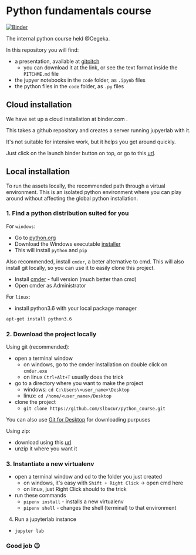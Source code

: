 # Python fundamentals course

[![Binder](http://mybinder.org/badge.svg)](https://hub.mybinder.org/user/slbucur-python_course-di9qv0ro/lab#)

The internal python course held @Cegeka.

In this repository you will find:
* a presentation, available at [gitpitch](https://gitpitch.com/slbucur/python_course/master?n=true#/)
  * you can download it at the link, or see the text format inside the `PITCHME.md` file
* the jupyer notebooks in the `code` folder, as `.ipynb` files
* the python files in the `code` folder, as `.py` files

## Cloud installation

We have set up a cloud installation at binder.com .

This takes a github repository and creates a server running jupyerlab with it.

It's not suitable for intensive work, but it helps you get around quickly.

Just click on the launch binder button on top, or go to this 
[url](https://hub.mybinder.org/user/slbucur-python_course-di9qv0ro/lab#).

## Local installation
To run the assets locally, the recommended path through a virtual environment.
This is an isolated python environment where you can play around without affecting
the global python installation.

### 1. Find a python distribution suited for you

For `windows`:

* Go to [python.org](https://www.python.org/downloads/release/python-365/)
* Download the Windows executable [installer](https://www.python.org/ftp/python/3.6.5/python-3.6.5-amd64.exe)
* This will install `python` and `pip`

Also recommended, install `cmder`, a beter alternative to cmd.
This will also install git locally, so you can use it to easily clone this project.
* Install [cmder](http://cmder.net/) - full version (much better than cmd)
* Open cmder as Administrator

For `linux`:
* install python3.6 with your local package manager
```bash
apt-get install python3.6
```

### 2. Download the project locally

Using git (recommended):
* open a terminal window
  * on windows, go to the cmder installation on double click on `cmder.exe`
  * on linux `Ctrl+Alt+T` usually does the trick
* go to a directory where you want to make the project
  * windows: `cd C:\Users\<user_name>\Desktop`
  * linux: `cd /home/<user_name>/Desktop`
* clone the project
  * `git clone https://github.com/slbucur/python_course.git`

You can also use [Git for Desktop](https://desktop.github.com/)
 for downloading purpuses

Using zip:

* download using this [url](https://github.com/slbucur/python_course/archive/master.zip)
* unzip it where you want it

### 3. Instantiate a new virtualenv

* open a terminal window and cd to the folder you just created
  * on windows, it's easy with `Shift + Right Click` -> open cmd here
  * on linux, just Right Click should to the trick
* run these commands
  * `pipenv install` - installs a new virtualenv
  * `pipenv shell` - changes the shell (terminal) to that environment

4. Run a jupyterlab instance

* `jupyter lab`

### Good job 😉

